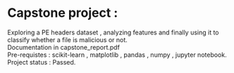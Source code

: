<h1> Capstone project : </h1>
Exploring a PE headers dataset , analyzing features  and finally using it to classify whether a file is malicious or not. <br/>
Documentation in capstone_report.pdf <br/>
Pre-requistes : scikit-learn , matplotlib , pandas , numpy , jupyter notebook. <br/>
Project status : Passed. <br/>
